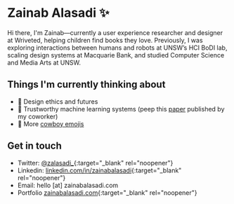 # Zainab Alasadi ✨

Hi there, I'm Zainab—currently a user experience researcher and designer at Wriveted, helping children find books they love. Previously, I was exploring interactions between humans and robots at UNSW’s HCI BoDI lab, scaling design systems at Macquarie Bank, and studied Computer Science and Media Arts at UNSW.

## Things I'm currently thinking about
- 📙 Design ethics and futures
- 🧠 Trustworthy machine learning systems (peep this [paper](https://publications.csiro.au/publications/publication/PIcsiro:EP205485) published by my coworker)
- 🤠 More [cowboy emojis](https://drive.google.com/drive/mobile/folders/15QZNIvkY9wbEBkUsHnfjjHXwOnApniIx?usp=drive_open)

## Get in touch
- Twitter: [@zalasadi_](https://www.twitter.com/zalasadi_){:target="_blank" rel="noopener"}
- Linkedin: [linkedin.com/in/zainabalasadi](https://linkedin.com/in/zainabalasadi){:target="_blank" rel="noopener"}
- Email: hello [at] zainabalasadi.com
- Portfolio [zainabalasadi.com](https://zainabalasadi.com){:target="_blank" rel="noopener"}
